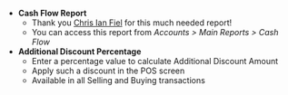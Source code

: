 - **Cash Flow Report**
	- Thank you [Chris Ian Fiel](https://discuss.erpnext.com/users/ccfiel/activity) for this much needed report!
	- You can access this report from *Accounts > Main Reports > Cash Flow*
- **Additional Discount Percentage**
	- Enter a percentage value to calculate Additional Discount Amount
	- Apply such a discount in the POS screen
	- Available in all Selling and Buying transactions
